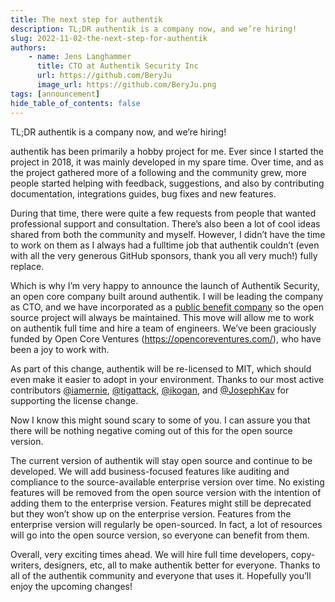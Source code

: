 ```yaml
---
title: The next step for authentik
description: TL;DR authentik is a company now, and we’re hiring!
slug: 2022-11-02-the-next-step-for-authentik
authors:
    - name: Jens Langhammer
      title: CTO at Authentik Security Inc
      url: https://github.com/BeryJu
      image_url: https://github.com/BeryJu.png
tags: [announcement]
hide_table_of_contents: false
---
```


TL;DR authentik is a company now, and we’re hiring!

<!--truncate-->

authentik has been primarily a hobby project for me. Ever since I started the project in 2018, it was mainly developed in my spare time. Over time, and as the project gathered more of a following and the community grew, more people started helping with feedback, suggestions, and also by contributing documentation, integrations guides, bug fixes and new features.

During that time, there were quite a few requests from people that wanted professional support and consultation. There’s also been a lot of cool ideas shared from both the community and myself. However, I didn’t have the time to work on them as I always had a fulltime job that authentik couldn’t (even with all the very generous GitHub sponsors, thank you all very much!) fully replace.

Which is why I’m very happy to announce the launch of Authentik Security, an open core company built around authentik. I will be leading the company as CTO, and we have incorporated as a [public benefit company](https://opencoreventures.notion.site/OCV-Public-Benefit-Company-OPBC-eccb31976fc6485e9e55ad786c062d35) so the open source project will always be maintained. This move will allow me to work on authentik full time and hire a team of engineers. We’ve been graciously funded by Open Core Ventures (https://opencoreventures.com/), who have been a joy to work with.

As part of this change, authentik will be re-licensed to MIT, which should even make it easier to adopt in your environment. Thanks to our most active contributors [@iamernie](https://github.com/iamernie), [@tigattack](https://github.com/tigattack), [@ikogan](https://github.com/ikogan), and [@JosephKav](https://github.com/JosephKav) for supporting the license change.

Now I know this might sound scary to some of you. I can assure you that there will be nothing negative coming out of this for the open source version.

The current version of authentik will stay open source and continue to be developed. We will add business-focused features like auditing and compliance to the source-available enterprise version over time. No existing features will be removed from the open source version with the intention of adding them to the enterprise version. Features might still be deprecated but they won’t show up on the enterprise version. Features from the enterprise version will regularly be open-sourced. In fact, a lot of resources will go into the open source version, so everyone can benefit from them.

Overall, very exciting times ahead. We will hire full time developers, copy-writers, designers, etc, all to make authentik better for everyone. Thanks to all of the authentik community and everyone that uses it. Hopefully you’ll enjoy the upcoming changes!
